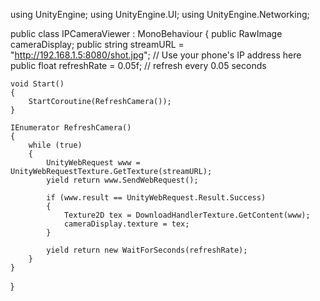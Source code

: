 using UnityEngine;
using UnityEngine.UI;
using UnityEngine.Networking;

public class IPCameraViewer : MonoBehaviour
{
    public RawImage cameraDisplay;
    public string streamURL = "http://192.168.1.5:8080/shot.jpg"; // Use your phone's IP address here
    public float refreshRate = 0.05f; // refresh every 0.05 seconds

    void Start()
    {
        StartCoroutine(RefreshCamera());
    }

    IEnumerator RefreshCamera()
    {
        while (true)
        {
            UnityWebRequest www = UnityWebRequestTexture.GetTexture(streamURL);
            yield return www.SendWebRequest();

            if (www.result == UnityWebRequest.Result.Success)
            {
                Texture2D tex = DownloadHandlerTexture.GetContent(www);
                cameraDisplay.texture = tex;
            }

            yield return new WaitForSeconds(refreshRate);
        }
    }
}
